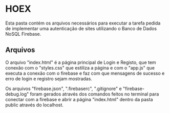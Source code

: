# HOEX

Esta pasta contém os arquivos necessários para executar a tarefa pedida de implementar uma autenticação de sites utilizando o Banco de Dados NoSQL Firebase.

## Arquivos

O arquivo "index.html" é a página principal de Login e Registo, que tem conexão com o "styles.css" que estiliza a página e com o "app.js" que executa a conexão com o firebase e faz com que mensagens de sucesso e erro de login e registro sejam mostradas.

Os arquivos "firebase.json", ".firebaserc", ".gitignore" e "firebase-debug.log" foram gerados através dos comandos feitos no terminal para conectar com a firebase e abrir a página "index.html" dentro da pasta public através do localhost.
